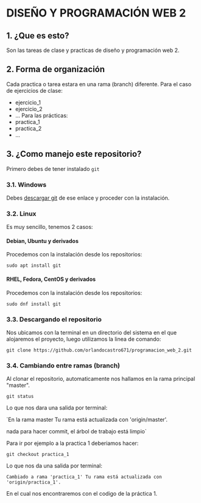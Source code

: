 # DISEÑO Y PROGRAMACIÓN WEB 2

## 1. ¿Que es esto?

Son las tareas de clase y practicas de diseño y programación web 2.

## 2. Forma de organización

Cada practica o tarea estara en una rama (branch) diferente.
Para el caso de ejercicios de clase:
  - ejercicio_1
  - ejercicio_2
  - ...
Para las prácticas:
  - practica_1
  - practica_2
  - ...

## 3. ¿Como manejo este repositorio?

Primero debes de tener instalado `git`

### 3.1. Windows

Debes [descargar git](https://git-scm.com/download/win) de ese enlace y proceder con la instalación.

### 3.2. Linux

Es muy sencillo, tenemos 2 casos:

#### Debian, Ubuntu y derivados

Procedemos con la instalación desde los repositorios:

`sudo apt install git`

#### RHEL, Fedora, CentOS y derivados

Procedemos con la instalación desde los repositorios:

`sudo dnf install git`

### 3.3. Descargando el repositorio

Nos ubicamos con la terminal en un directorio del sistema en el que alojaremos el proyecto, luego utilizamos la linea de comando:

`git clone https://github.com/orlandocastro671/programacion_web_2.git `

### 3.4. Cambiando entre ramas (branch)

Al clonar el repositorio, automaticamente nos hallamos en la rama principal "master".

`git status`

Lo que nos dara una salida por terminal:

`En la rama master
Tu rama está actualizada con 'origin/master'.

nada para hacer commit, el árbol de trabajo está limpio`

Para ir por ejemplo a la practica 1 deberiamos hacer:

`git checkout practica_1`

Lo que nos da una salida por terminal:

`Cambiado a rama 'practica_1'
Tu rama está actualizada con 'origin/practica_1'.`

En el cual nos encontraremos con el codigo de la práctica 1.

